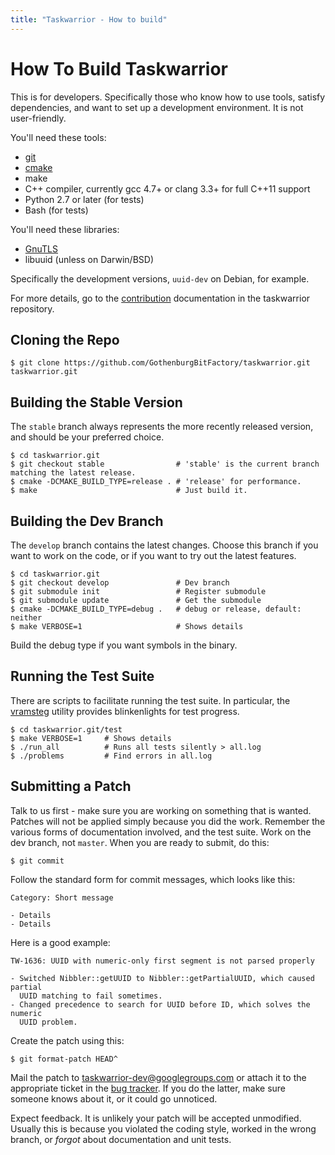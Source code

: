 ```yaml
---
title: "Taskwarrior - How to build"
---
```


# How To Build Taskwarrior

This is for developers.
Specifically those who know how to use tools, satisfy dependencies, and want to set up a development environment.
It is not user-friendly.

You\'ll need these tools:

- [git](https://git-scm.com/)
- [cmake](https://cmake.org)
- make
- C++ compiler, currently gcc 4.7+ or clang 3.3+ for full C++11 support
- Python 2.7 or later (for tests)
- Bash (for tests)

You\'ll need these libraries:

- [GnuTLS](https://www.gnutls.org/)
- libuuid (unless on Darwin/BSD)

Specifically the development versions, `uuid-dev` on Debian, for example.

For more details, go to the [contribution](https://github.com/GothenburgBitFactory/taskwarrior/blob/develop/doc/devel/contrib/README.md) documentation in the taskwarrior repository.

## Cloning the Repo

```
$ git clone https://github.com/GothenburgBitFactory/taskwarrior.git taskwarrior.git
```

## Building the Stable Version

The `stable` branch always represents the more recently released version, and should be your preferred choice.

```
$ cd taskwarrior.git
$ git checkout stable                # 'stable' is the current branch matching the latest release.
$ cmake -DCMAKE_BUILD_TYPE=release . # 'release' for performance.
$ make                               # Just build it.
```

## Building the Dev Branch

The `develop` branch contains the latest changes.
Choose this branch if you want to work on the code, or if you want to try out the latest features.

```
$ cd taskwarrior.git
$ git checkout develop               # Dev branch
$ git submodule init                 # Register submodule
$ git submodule update               # Get the submodule
$ cmake -DCMAKE_BUILD_TYPE=debug .   # debug or release, default: neither
$ make VERBOSE=1                     # Shows details
```

Build the debug type if you want symbols in the binary.

## Running the Test Suite

There are scripts to facilitate running the test suite.
In particular, the [vramsteg](https://gothenburgbitfactory.org/projects/vramsteg) utility provides blinkenlights for test progress.

```
$ cd taskwarrior.git/test
$ make VERBOSE=1     # Shows details
$ ./run_all          # Runs all tests silently > all.log
$ ./problems         # Find errors in all.log
```

## Submitting a Patch

Talk to us first - make sure you are working on something that is wanted.
Patches will not be applied simply because you did the work.
Remember the various forms of documentation involved, and the test suite.
Work on the dev branch, not `master`.
When you are ready to submit, do this:

```
$ git commit
```

Follow the standard form for commit messages, which looks like this:

```
Category: Short message

- Details
- Details
```

Here is a good example:

```
TW-1636: UUID with numeric-only first segment is not parsed properly

- Switched Nibbler::getUUID to Nibbler::getPartialUUID, which caused partial
  UUID matching to fail sometimes.
- Changed precedence to search for UUID before ID, which solves the numeric
  UUID problem.
```

Create the patch using this:

```
$ git format-patch HEAD^
```

Mail the patch to <taskwarrior-dev@googlegroups.com> or attach it to the appropriate ticket in the [bug tracker](https://github.com/GothenburgBitFactory/taskwarrior/issues).
If you do the latter, make sure someone knows about it, or it could go unnoticed.

Expect feedback.
It is unlikely your patch will be accepted unmodified.
Usually this is because you violated the coding style, worked in the wrong branch, or *forgot* about documentation and unit tests.
